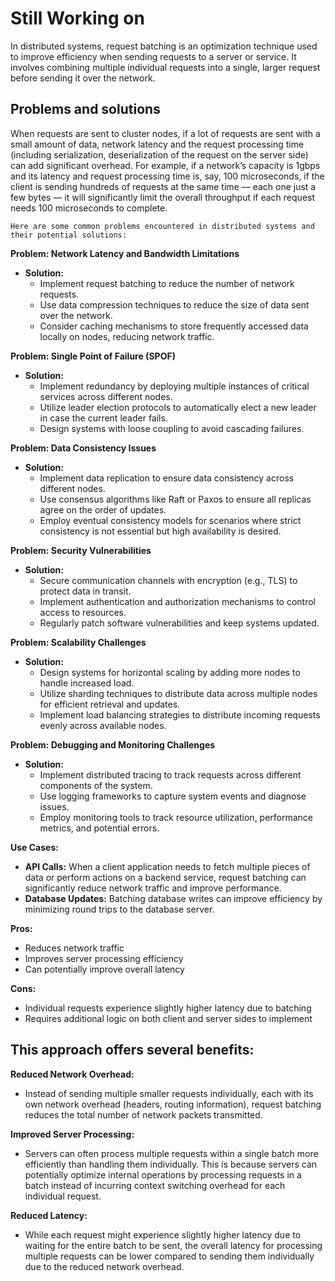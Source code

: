 # Still Working on 

In distributed systems, request batching is an optimization technique used to improve efficiency when sending requests to a server or service. It involves combining multiple individual requests into a single, larger request before sending it over the network. 

## Problems and solutions

When requests are sent to cluster nodes, if a lot of requests are sent with a small amount of data, network latency and the request processing time (including serialization, deserialization of the request on the server side) can add significant overhead.
For example, if a network’s capacity is 1gbps and its latency and request processing time is, say, 100 microseconds, if the client is sending hundreds of requests at the same time — each one just a few bytes — it will significantly limit the overall throughput if each request needs 100 microseconds to complete.


``Here are some common problems encountered in distributed systems and their potential solutions:`` 

**Problem: Network Latency and Bandwidth Limitations**

- **Solution:**
    - Implement request batching to reduce the number of network requests.
    - Use data compression techniques to reduce the size of data sent over the network.
    - Consider caching mechanisms to store frequently accessed data locally on nodes, reducing network traffic.

**Problem: Single Point of Failure (SPOF)**

- **Solution:**
    - Implement redundancy by deploying multiple instances of critical services across different nodes.
    - Utilize leader election protocols to automatically elect a new leader in case the current leader fails.
    - Design systems with loose coupling to avoid cascading failures.

**Problem: Data Consistency Issues**

- **Solution:**
    - Implement data replication to ensure data consistency across different nodes.
    - Use consensus algorithms like Raft or Paxos to ensure all replicas agree on the order of updates.
    - Employ eventual consistency models for scenarios where strict consistency is not essential but high availability is desired.

**Problem: Security Vulnerabilities**

- **Solution:**
    - Secure communication channels with encryption (e.g., TLS) to protect data in transit.
    - Implement authentication and authorization mechanisms to control access to resources.
    - Regularly patch software vulnerabilities and keep systems updated.

**Problem: Scalability Challenges**

- **Solution:**
    - Design systems for horizontal scaling by adding more nodes to handle increased load.
    - Utilize sharding techniques to distribute data across multiple nodes for efficient retrieval and updates.
    - Implement load balancing strategies to distribute incoming requests evenly across available nodes.

**Problem: Debugging and Monitoring Challenges**

- **Solution:**
    - Implement distributed tracing to track requests across different components of the system.
    - Use logging frameworks to capture system events and diagnose issues.
    - Employ monitoring tools to track resource utilization, performance metrics, and potential errors.

**Use Cases:**

- **API Calls:** When a client application needs to fetch multiple pieces of data or perform actions on a backend service, request batching can significantly reduce network traffic and improve performance.
- **Database Updates:** Batching database writes can improve efficiency by minimizing round trips to the database server.

**Pros:**

- Reduces network traffic
- Improves server processing efficiency
- Can potentially improve overall latency

**Cons:**

- Individual requests experience slightly higher latency due to batching
- Requires additional logic on both client and server sides to implement

## This approach offers several benefits:
**Reduced Network Overhead:**

- Instead of sending multiple smaller requests individually, each with its own network overhead (headers, routing information), request batching reduces the total number of network packets transmitted.

**Improved Server Processing:**

- Servers can often process multiple requests within a single batch more efficiently than handling them individually. This is because servers can potentially optimize internal operations by processing requests in a batch instead of incurring context switching overhead for each individual request.

**Reduced Latency:**

- While each request might experience slightly higher latency due to waiting for the entire batch to be sent, the overall latency for processing multiple requests can be lower compared to sending them individually due to the reduced network overhead.